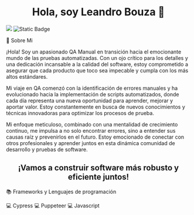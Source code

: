<div align="center">
<h1 align="center">Hola, soy Leandro Bouza 👋</h1>
</div>
<img src="https://res.cloudinary.com/leandrobouza/image/upload/v1716422082/Portfolio/BANNER_CENTRADO_zibcx7.jpg">
<img alt="Static Badge" src="https://img.shields.io/badge/Portafolio?style=social&link=https%3A%2F%2Fleandrobouza.notion.site%2FHola-Soy-Leandro-Bouza-Jr-Quality-Assurance-edf5e41907804f21a2060361501ec11f">


🐞 Sobre Mi

¡Hola! Soy un apasionado QA Manual en transición hacia el emocionante mundo de las pruebas automatizadas. Con un ojo crítico para los detalles y una dedicación incansable a la calidad del software, estoy comprometido a asegurar que cada producto que toco sea impecable y cumpla con los más altos estándares.

Mi viaje en QA comenzó con la identificación de errores manuales y ha evolucionado hacia la implementación de scripts automatizados, donde cada día representa una nueva oportunidad para aprender, mejorar y aportar valor. Estoy constantemente en busca de nuevos conocimientos y técnicas innovadoras para optimizar los procesos de prueba.

Mi enfoque meticuloso, combinado con una mentalidad de crecimiento continuo, me impulsa a no solo encontrar errores, sino a entender sus causas raíz y prevenirlos en el futuro. Estoy emocionado de conectar con otros profesionales y aprender juntos en esta dinámica comunidad de desarrollo y pruebas de software.

<h2 align="center">¡Vamos a construir software más robusto y eficiente juntos!</h2>

📚 Frameworks y Lenguajes de programación

💻 Cypress
💻 Puppeteer
💻 Javascript
